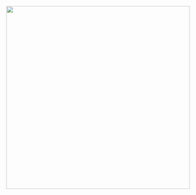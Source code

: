 <div align=center><img src=https://github.com/user-attachments/assets/a11bbdc2-56ec-4fd8-a0e7-81416c08608a width=500 height=500></div>

